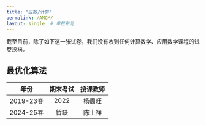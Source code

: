 ```yaml
---
title: "应数/计算"
permalink: /AMCM/
layout: single  # 单栏布局
---
```


截至目前，除了如下这一张试卷，我们没有收到任何计算数学、应用数学课程的试卷投稿。

## 最优化算法

|年份|期末考试|授课教师|
|:----:|:------------:|:------------:|
|2019-23春| 2022 | 杨周旺 |
|2024-25春| 暂缺 | 陈士祥 |

